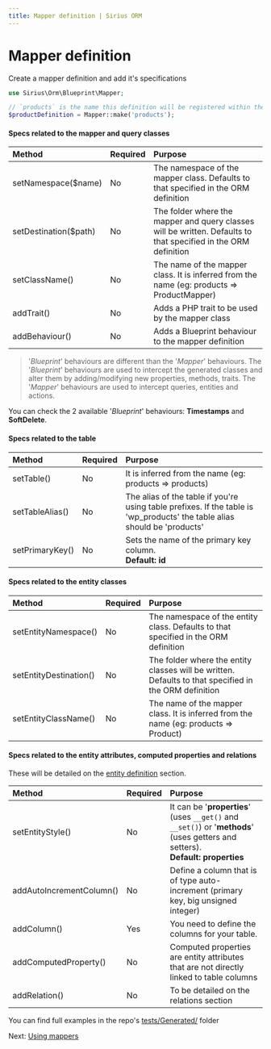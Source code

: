 ```yaml
---
title: Mapper definition | Sirius ORM
---
```


# Mapper definition

Create a mapper definition and add it's specifications

```php
use Sirius\Orm\Blueprint\Mapper;

// `products` is the name this definition will be registered within the ORM definition
$productDefinition = Mapper::make('products'); 
```

#### Specs related to the mapper and query classes

Method | Required | Purpose
:----- | :----| :----
setNamespace($name)| No | The namespace of the mapper class. Defaults to that specified in the ORM definition
setDestination($path)| No | The folder where the mapper and query classes will be written. Defaults to that specified in the ORM definition
setClassName()| No | The name of the mapper class. It is inferred from the name (eg: products => ProductMapper)
addTrait()| No | Adds a PHP trait to be used by the mapper class
addBehaviour()| No | Adds a Blueprint behaviour to the mapper definition

> '_Blueprint_' behaviours are different than the '_Mapper_' behaviours. The '_Blueprint_' behaviours are used to intercept the generated classes and alter them by adding/modifying new properties, methods, traits.
The '_Mapper_' behaviours are used to intercept queries, entities and actions. 

You can check the 2 available '_Blueprint_' behaviours: **Timestamps** and **SoftDelete**.

#### Specs related to the table
Method | Required | Purpose
:----- | :----| :----
setTable()| No | It is inferred from the name (eg: products => products)
setTableAlias()| No | The alias of the table if you're using table prefixes. If the table is 'wp_products' the table alias should be 'products'
setPrimaryKey()| No | Sets the name of the primary key column.<br> **Default: id**

 
#### Specs related to the entity classes

Method | Required | Purpose
:----- | :----| :----
setEntityNamespace()| No | The namespace of the entity class. Defaults to that specified in the ORM definition
setEntityDestination()| No | The folder where the entity classes will be written. Defaults to that specified in the ORM definition
setEntityClassName()| No | The name of the mapper class. It is inferred from the name (eg: products => Product)

#### Specs related to the entity attributes, computed properties and relations

These will be detailed on the [entity definition](entity_definition.md) section.

Method | Required | Purpose
:----- | :----| :----
setEntityStyle()| No | It can be '**properties**' (uses `__get()` and `__set()`) or '**methods**' (uses getters and setters).<br> **Default: properties**
addAutoIncrementColumn()| No | Define a column that is of type auto-increment (primary key, big unsigned integer)  
addColumn()| Yes | You need to define the columns for your table. 
addComputedProperty()| No | Computed properties are entity attributes that are not directly linked to table columns
addRelation()| No | To be detailed on the relations section

You can find full examples in the repo's [tests/Generated/](https://github.com/siriusphp/orm/tree/master/tests/Generated) folder

Next: [Using mappers](mapper_usage.md) 
